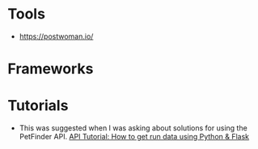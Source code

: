 # Tools
* https://postwoman.io/

# Frameworks

# Tutorials
* This was suggested when I was asking about solutions for using the PetFinder API. [API Tutorial: How to get run data using Python & Flask](https://help.parsehub.com/hc/en-us/articles/217751808-API-Tutorial-How-to-get-run-data-using-Python-Flask)
